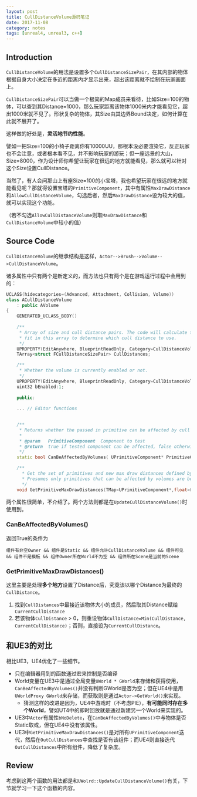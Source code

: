 ```yaml
---
layout: post
title: CullDistanceVolume源码笔记
date: 2017-11-08
category: notes
tags: [unreal4, unreal3, c++]
---
```


## Introduction
`CullDistanceVolume`的用法是设置多个`CullDistanceSizePair`，在其内部的物体根据自身大小决定在多近的距离内才显示出来，超出该距离就不绘制在玩家画面上。

`CullDistanceSizePair`可以当做一个极简的Map成员来看待，比如Size=100的物体，可以查到其Distance=1000，那么玩家距离该物体1000米内才能看见它，超出1000米就不见了。形状复杂的物体，其Size由其边界Bound决定，如何计算在此就不展开了。

这样做的好处是，**灵活地节约性能**。

譬如一把Size=100的小椅子距离你有10000UU，那根本没必要渲染它，反正玩家也不会注意，或者根本看不见，并不影响玩家的游玩；但一座远景的大山，Size=8000，作为设计师你希望让玩家在很远的地方就能看见，那么就可以针对这个Size设置CullDistance。

当然了，有人会问那山上有座Size=100的小宝塔，我也希望玩家在很远的地方就能看见呢？那就得设置宝塔的`PrimitiveComponent`，其中有属性`MaxDrawDistance`和`AllowCullDistanceVolume`，勾选后者，然后`MaxDrawDistance`设为较大的值，就可以实现这个功能。

（若不勾选`AllowCullDistanceVolume`则取`MaxDrawDistance`和`CullDistanceVolume`中较小的值）

## Source Code

`CullDistanceVolume`的继承结构是这样，`Actor-->Brush-->Volume-->CullDistanceVolume`。

诸多属性中只有两个是新定义的，而方法也只有两个是在游戏运行过程中会用到的：
```c++
UCLASS(hidecategories=(Advanced, Attachment, Collision, Volume))
class ACullDistanceVolume
	: public AVolume
{
	GENERATED_UCLASS_BODY()
	
	/**
	 * Array of size and cull distance pairs. The code will calculate the sphere diameter of a primitive's BB and look for a best
	 * fit in this array to determine which cull distance to use.
	 */
	UPROPERTY(EditAnywhere, BlueprintReadOnly, Category=CullDistanceVolume)
	TArray<struct FCullDistanceSizePair> CullDistances;

	/**
	 * Whether the volume is currently enabled or not.
	 */
	UPROPERTY(EditAnywhere, BlueprintReadOnly, Category=CullDistanceVolume)
	uint32 bEnabled:1;
	
	public:
	
	... // Editor functions
	

	/**
	 * Returns whether the passed in primitive can be affected by cull distance volumes.
	 *
	 * @param	PrimitiveComponent	Component to test
	 * @return	true if tested component can be affected, false otherwise
	 */
	static bool CanBeAffectedByVolumes( UPrimitiveComponent* PrimitiveComponent );

	/** 
	  * Get the set of primitives and new max draw distances defined by this volume. 
	  * Presumes only primitives that can be affected by volumes are being passed in.
	  */
	void GetPrimitiveMaxDrawDistances(TMap<UPrimitiveComponent*,float>& OutCullDistances);
```

两个属性很简单，不介绍了。两个方法则都是在`UpdateCullDistanceVolume()`时使用到。

### CanBeAffectedByVolumes()
返回True的条件为
```
组件有非空Owner && 组件是Static && 组件允许CullDistanceVolume && 组件可见 && 组件不是模板 && 组件Owner所在World不为空 && 组件所在Scene是当前的Scene
```

### GetPrimitiveMaxDrawDistances()
这里主要是处理**多个地方**设置了Distance后，究竟该以哪个Distance为最终的`CullDistance`。
1. 找到`CullDistances`中最接近该物体大小的成员，然后取其Distance赋给`CurrentCullDistance`
2. 若该物体`CullDistance` > 0，则重设物体`CullDistance=Min(CullDistance, CurrentCullDistance)`；否则，直接设为`CurrentCullDistance`。

## 和UE3的对比
相比UE3，UE4优化了一些细节。

- 只在编辑器用到的函数通过宏来控制是否编译
- World变量在UE3中是通过全局变量`UWorld * GWorld`来存储和获得使用，`CanBeAffectedByVolumes()`并没有判断GWorld是否为空；但在UE4中是用`UWorldProxy GWorld`来存储，而获取则是通过`Actor->GetWorld()`来实现。
    - 猜测这样的改进是因为，UE4中游戏时（不考虑PIE），**有可能同时存在多个World**，譬如UT4中的即时回放就是通过新建另一个World来实现的。
- UE3中`Actor`有属性`bNoDelete`，在`CanBeAffectedByVolumes()`中与物体是否Static取或，但在UE4中没有该属性。
- UE3中`GetPrimitiveMaxDrawDistances()`是对所有`UPrimitiveComponent`迭代，然后在`OutCullDistances`中查找是否有该组件；而UE4则直接迭代`OutCullDistances`中所有组件，降低了复杂度。

## Review
考虑到这两个函数的用法都是和`UWolrd::UpdateCullDistanceVolume()`有关，下节就学习一下这个函数的内容。